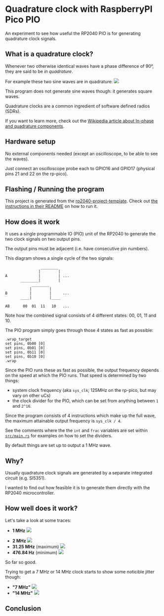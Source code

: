 # Quadrature clock with RaspberryPI Pico PIO

An experiment to see how useful the RP2040 PIO is for generating quadrature clock signals.

## What is a quadrature clock?

Whenever two otherwise identical waves have a phase difference of 90°, they are said to be *in quadrature*.

For example these two sine waves are in quadrature:
![](./pictures/sine-quad-example.png)

This program does not generate sine waves though: it generates square waves.

Quadrature clocks are a common ingredient of software defined radios (SDRs).

If you want to learn more, check out the [Wikipedia article about In-phase and quadrature components](https://en.wikipedia.org/wiki/In-phase_and_quadrature_components).

## Hardware setup

No external components needed (except an oscilloscope, to be able to see the waves).

Just connect an oscilloscope probe each to GPIO16 and GPIO17 (physical pins 21 and 22 on the rp-pico).

## Flashing / Running the program

This project is generated from the [rp2040-project-template](https://github.com/rp-rs/rp2040-project-template).
Check out [the instructions in their README](https://github.com/rp-rs/rp2040-project-template#running) on how to run it.

## How does it work

It uses a single programmable IO (PIO) unit of the RP2040 to generate the two clock signals on two output pins.

The output pins must be adjacent (i.e. have consecutive pin numbers).

This diagram shows a single cycle of the two signals:
```
                ________ 
               |        |
A              |        | ...
       ________|        |
            ________
           |        |
B          |        |     ...
       ____|        |____
       
AB      00  01  11   10   ...
```

Note how the combined signal consists of 4 different states: 00, 01, 11 and 10.

The PIO program simply goes through those 4 states as fast as possible:
```
.wrap_target
set pins, 0b00 [0]
set pins, 0b01 [0]
set pins, 0b11 [0]
set pins, 0b10 [0]
.wrap
```

Since the PIO runs these as fast as possible, the output frequency depends on the speed at which the PIO runs.
That speed is determined by two things:
- system clock frequency (aka `sys_clk`; 125MHz on the rp-pico, but may vary on other uCs)
- the clock divider for the PIO, which can be set from anything between `1` and `2^16`.

Since the program consists of 4 instructions which make up the full wave, the maximum attainable output frequency is `sys_clk / 4`.

See the comments where the the `int` and `frac` variables are set within [`src/main.rs`](./src/main.rs) for examples on how to set the dividers.

By default things are set up to output a 1 MHz wave.

## Why?

Usually quadrature clock signals are generated by a separate integrated circuit (e.g. SI5351).

I wanted to find out how feasible it is to generate them directly with the RP2040 microcontroller.

## How well does it work?

Let's take a look at some traces:

- **1 MHz**
  ![](./pictures/scope-1MHz.png)
* **2 MHz**
  ![](./pictures/scope-2MHz.png)
* **31.25 MHz** (maximum)
  ![](./pictures/scope-31.25MHz.png)
* **476.84 Hz** (minimum)
  ![](./pictures/scope-476.84Hz.png)

So far so good.

Trying to get a 7 MHz or 14 MHz clock starts to show some noticible jitter though:

* **"7 MHz"**
  ![](./pictures/scope-jitter-7MHz.png)
* **"14 MHz"**
  ![](./pictures/scope-jitter-14MHz.png)

## Conclusion

